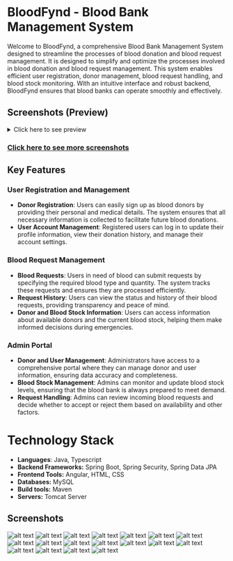 # BloodFynd - Blood Bank Management System

Welcome to BloodFynd, a comprehensive Blood Bank Management System designed to streamline the processes of blood donation and blood request management. It is designed to simplify and optimize the processes involved in blood donation and blood request management. This system enables efficient user registration, donor management, blood request handling, and blood stock monitoring. With an intuitive interface and robust backend, BloodFynd ensures that blood banks can operate smoothly and effectively.

## Screenshots (Preview)
<details>

<summary >
Click here to see preview
</summary>

![alt text](<images/Screenshot (15)-2.png>)



![alt text](<images/Screenshot (31).png>)
![alt text](<images/Screenshot (32).png>)



![alt text](<images/Screenshot (20)-1.png>)

![alt text](<images/Screenshot (27)-1.png>)

![alt text](<images/Screenshot (29)-1.png>)



</details>

### [Click here to see more screenshots](#screenshots)

## Key Features

### User Registration and Management
- **Donor Registration**: Users can easily sign up as blood donors by providing their personal and medical details. The system ensures that all necessary information is collected to facilitate future blood donations.
- **User Account Management**: Registered users can log in to update their profile information, view their donation history, and manage their account settings.

### Blood Request Management
- **Blood Requests**: Users in need of blood can submit requests by specifying the required blood type and quantity. The system tracks these requests and ensures they are processed efficiently.
- **Request History**: Users can view the status and history of their blood requests, providing transparency and peace of mind.
- **Donor and Blood Stock Information**: Users can access information about available donors and the current blood stock, helping them make informed decisions during emergencies.

### Admin Portal
- **Donor and User Management**: Administrators have access to a comprehensive portal where they can manage donor and user information, ensuring data accuracy and completeness.
- **Blood Stock Management**: Admins can monitor and update blood stock levels, ensuring that the blood bank is always prepared to meet demand.
- **Request Handling**: Admins can review incoming blood requests and decide whether to accept or reject them based on availability and other factors.

# Technology Stack 

* **Languages**: Java, Typescript
* **Backend Frameworks:** Spring Boot, Spring Security, Spring Data JPA
* **Frontend Tools:** Angular, HTML, CSS
* **Databases:** MySQL
* **Build tools:** Maven
* **Servers:** Tomcat Server

## Screenshots 

![alt text](<images/Screenshot (15)-2.png>)
![alt text](<images/Screenshot (16)-1.png>)
![alt text](<images/Screenshot (17)-1.png>)
![alt text](<images/Screenshot (18)-1.png>)
![alt text](<images/Screenshot (31).png>)
![alt text](<images/Screenshot (32).png>)
![alt text](<images/Screenshot (19)-1.png>)
![alt text](<images/Screenshot (20)-1.png>)
![alt text](<images/Screenshot (21)-1.png>)
![alt text](<images/Screenshot (22)-1.png>)
![alt text](<images/Screenshot (23)-1.png>)
![alt text](<images/Screenshot (24)-1.png>)
![alt text](<images/Screenshot (25)-1.png>)
![alt text](<images/Screenshot (26)-1.png>)
![alt text](<images/Screenshot (27)-1.png>)
![alt text](<images/Screenshot (28)-1.png>)
![alt text](<images/Screenshot (29)-1.png>)
![alt text](<images/Screenshot (30)-1.png>)
